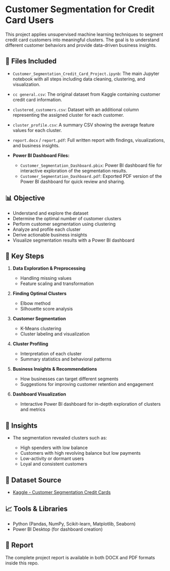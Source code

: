 # Customer Segmentation for Credit Card Users

This project applies unsupervised machine learning techniques to segment credit card customers into meaningful clusters. The goal is to understand different customer behaviors and provide data-driven business insights.

## 📁 Files Included

* `Customer_Segmentation_Credit_Card_Project.ipynb`: The main Jupyter notebook with all steps including data cleaning, clustering, and visualization.
* `cc general.csv`: The original dataset from Kaggle containing customer credit card information.
* `clustered_customers.csv`: Dataset with an additional column representing the assigned cluster for each customer.
* `cluster_profile.csv`: A summary CSV showing the average feature values for each cluster.
* `report.docx` / `report.pdf`: Full written report with findings, visualizations, and business insights.
* **Power BI Dashboard Files:**

  * `Customer_Segmentation_Dashboard.pbix`: Power BI dashboard file for interactive exploration of the segmentation results.
  * `Customer_Segmentation_Dashboard.pdf`: Exported PDF version of the Power BI dashboard for quick review and sharing.

## 📊 Objective

* Understand and explore the dataset
* Determine the optimal number of customer clusters
* Perform customer segmentation using clustering
* Analyze and profile each cluster
* Derive actionable business insights
* Visualize segmentation results with a Power BI dashboard

## 🚀 Key Steps

1. **Data Exploration & Preprocessing**

   * Handling missing values
   * Feature scaling and transformation

2. **Finding Optimal Clusters**

   * Elbow method
   * Silhouette score analysis

3. **Customer Segmentation**

   * K-Means clustering
   * Cluster labeling and visualization

4. **Cluster Profiling**

   * Interpretation of each cluster
   * Summary statistics and behavioral patterns

5. **Business Insights & Recommendations**

   * How businesses can target different segments
   * Suggestions for improving customer retention and engagement

6. **Dashboard Visualization**

   * Interactive Power BI dashboard for in-depth exploration of clusters and metrics

## 📌 Insights

* The segmentation revealed clusters such as:

  * High spenders with low balance
  * Customers with high revolving balance but low payments
  * Low-activity or dormant users
  * Loyal and consistent customers

## 📎 Dataset Source

* [Kaggle - Customer Segmentation Credit Cards](https://www.kaggle.com/code/des137/customer-segmentation-credit-cards)

## 📈 Tools & Libraries

* Python (Pandas, NumPy, Scikit-learn, Matplotlib, Seaborn)
* Power BI Desktop (for dashboard creation)

## 📃 Report

The complete project report is available in both DOCX and PDF formats inside this repo.
